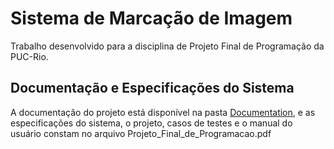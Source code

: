 # Sistema de Marcação de Imagem
Trabalho desenvolvido para a disciplina de Projeto Final de Programação da PUC-Rio.

## Documentação e Especificações do Sistema
A documentação do projeto está disponível na pasta [Documentation](https://github.com/neliareis/image-marking-system/tree/master/Documentation), e as especificações do sistema, o projeto, casos de testes e o manual do usuário constam no arquivo Projeto_Final_de_Programacao.pdf


